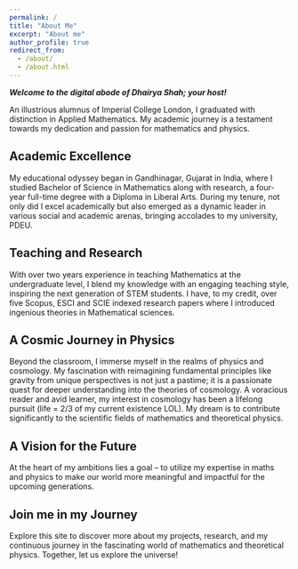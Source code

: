 ```yaml
---
permalink: /
title: "About Me"
excerpt: "About me"
author_profile: true
redirect_from: 
  - /about/
  - /about.html
---
```


**_Welcome to the digital abode of Dhairya Shah; your host!_**

An illustrious alumnus of Imperial College London, I graduated with distinction in Applied Mathematics. My academic journey is a testament towards my dedication and passion for mathematics and physics.

## Academic Excellence

My educational odyssey began in Gandhinagar, Gujarat in India, where I studied Bachelor of Science in Mathematics along with research, a four-year full-time degree with a Diploma in Liberal Arts. During my tenure, not only did I excel academically but also emerged as a dynamic leader in various social and academic arenas, bringing accolades to my university, PDEU.

## Teaching and Research

With over two years experience in teaching Mathematics at the undergraduate level, I blend my knowledge with an engaging teaching style, inspiring the next generation of STEM students. I have, to my credit, over five Scopus, ESCI and SCIE indexed research papers where I introduced ingenious theories in Mathematical sciences. 

## A Cosmic Journey in Physics  
Beyond the classroom, I immerse myself in the realms of physics and cosmology. My fascination with reimagining fundamental principles like gravity from unique perspectives is not just a pastime; it is a passionate quest for deeper understanding into the theories of cosmology. A voracious reader and avid learner, my interest in cosmology has been a lifelong pursuit (life = 2/3 of my current existence LOL). My dream is to contribute significantly to the scientific fields of mathematics and theoretical physics. 

## A Vision for the Future 
At the heart of my ambitions lies a goal – to utilize my expertise in maths and physics to make our world more meaningful and impactful for the upcoming generations. 

## Join me in my Journey 
Explore this site to discover more about my projects, research, and my continuous journey in the fascinating world of mathematics and theoretical physics. Together, let us explore the universe!